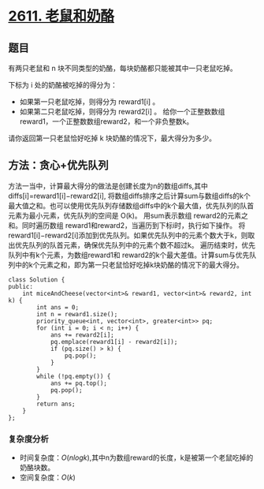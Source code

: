 # [2611. 老鼠和奶酪](https://leetcode.cn/problems/mice-and-cheese/)

## 题目

有两只老鼠和 n 块不同类型的奶酪，每块奶酪都只能被其中一只老鼠吃掉。

下标为 i 处的奶酪被吃掉的得分为：

- 如果第一只老鼠吃掉，则得分为 reward1[i] 。
- 如果第二只老鼠吃掉，则得分为 reward2[i] 。
给你一个正整数数组reward1，一个正整数数组reward2，和一个非负整数k。

请你返回第一只老鼠恰好吃掉 k 块奶酪的情况下，最大得分为多少。

## 方法：贪心+优先队列

方法一当中，计算最大得分的做法是创建长度为n的数组diffs,其中 diffs[i]=reward1[i]−reward2[i],
将数组diffs排序之后计算sum与数组diffs的k个最大值之和。也可以使用优先队列存储数组diffs中的k个最大值，优先队列的队首元素为最小元素，优先队列的空间是
O(k)。
用sum表示数组 reward2的元素之和。同时遍历数组 reward1和reward2，当遍历到下标i时，执行如下操作。
将reward1[i]−reward2[i]添加到优先队列。如果优先队列中的元素个数大于k，则取出优先队列的队首元素，确保优先队列中的元素个数不超过k。
遍历结束时，优先队列中有k个元素，为数组reward1和 reward2的k个最大差值。计算sum与优先队列中的k个元素之和，即为第一只老鼠恰好吃掉k块奶酪的情况下的最大得分。

~~~
class Solution {
public:
    int miceAndCheese(vector<int>& reward1, vector<int>& reward2, int k) {
        int ans = 0;
        int n = reward1.size();
        priority_queue<int, vector<int>, greater<int>> pq;
        for (int i = 0; i < n; i++) {
            ans += reward2[i];
            pq.emplace(reward1[i] - reward2[i]);
            if (pq.size() > k) {
                pq.pop();
            }
        }
        while (!pq.empty()) {
            ans += pq.top();
            pq.pop();
        }
        return ans;
    }
};
~~~

### 复杂度分析
- 时间复杂度：$O(n logk)$,其中n为数组reward的长度，k是被第一个老鼠吃掉的奶酪块数。
- 空间复杂度：$O(k)$
